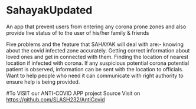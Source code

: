 # SahayakUpdated

An app that prevent users from entering any corona prone zones and also provide live status of to the user of his/her family &amp; friends

Five problems and the feature that SAHAYAK will deal with are:-
knowing about the covid infected zone accurately.
Getting correct information about loved ones and get in connected with them.
Finding the location of nearest location if infected with corona.
If any suspicious potential corona potential patient is observed, information can be sent with the location to officials.
Want to help people who need it can communicate with right authority to ensure help is being provided.

#To VISIT our ANTI-COVID APP project Source Visit on
https://github.com/SLASH232/AntiCovid
